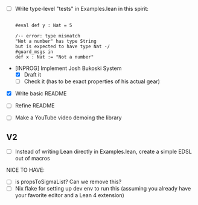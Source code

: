- [ ] Write type-level "tests" in Examples.lean in this spirit:
    ```lean

    #eval def y : Nat = 5

    /-- error: type mismatch
    "Not a number" has type String
    but is expected to have type Nat -/
    #guard_msgs in
    def x : Nat := "Not a number"
    ```

- [INPROG] Implement Josh Bukoski System
    - [x] Draft it
    - [ ] Check it (has to be exact properties of his actual gear)
- [x] Write basic README
- [ ] Refine README
- [ ] Make a YouTube video demoing the library



## V2
- [ ] Instead of writing Lean directly in Examples.lean, create a simple EDSL out of macros


NICE TO HAVE:
- [ ] is propsToSigmaList? Can we remove this?
- [ ] Nix flake for setting up dev env to run this (assuming you already have your favorite editor and a Lean 4 extension)